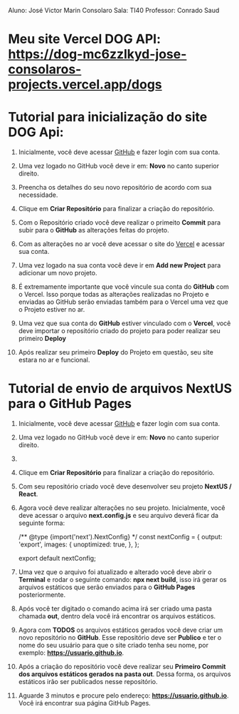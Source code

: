 Aluno: José Victor Marin Consolaro
Sala: TI40
Professor: Conrado Saud

# Meu site Vercel DOG API: https://dog-mc6zzlkyd-jose-consolaros-projects.vercel.app/dogs

# Tutorial para inicialização do site DOG Api:

1. Inicialmente, você deve acessar [GitHub](https://github.com) e fazer login com sua conta.

2. Uma vez logado no GitHub você deve ir em: **Novo** no canto superior direito.

3. Preencha os detalhes do seu novo repositório de acordo com sua necessidade.

4. Clique em **Criar Repositório** para finalizar a criação do repositório.

5. Com o Repositório criado você deve realizar o primeito **Commit** para subir para o **GitHub** as alterações feitas do projeto.

6. Com as alterações no ar você deve acessar o site do [Vercel](https://vercel.com) e acessar sua conta.

7. Uma vez logado na sua conta você deve ir em **Add new Project** para adicionar um novo projeto.

8. É extremamente importante que você vincule sua conta do **GitHub** com o Vercel. Isso porque todas as alterações realizadas no Projeto e enviadas ao GitHub serão enviadas também para o Vercel uma vez que o Projeto estiver no ar.

9. Uma vez que sua conta do **GitHub** estiver vinculado com o **Vercel**, você deve importar o repositório criado do projeto para poder realizar seu primeiro **Deploy**

10. Após realizar seu primeiro **Deploy** do Projeto em questão, seu site estara no ar e funcional.



# Tutorial de envio de arquivos NextUS para o GitHub Pages

1. Inicialmente, você deve acessar [GitHub](https://github.com) e fazer login com sua conta.

2. Uma vez logado no GitHub você deve ir em: **Novo** no canto superior direito.

3. 

4. Clique em **Criar Repositório** para finalizar a criação do repositório.

5. Com seu repositório criado você deve desenvolver seu projeto **NextUS / React**.

6. Agora você deve realizar alterações no seu projeto. Inicialmente, você deve acessar o arquivo **next.config.js** e seu arquivo deverá ficar da seguinte forma:

    /** @type {import('next').NextConfig} */
    const nextConfig = {
        output: 'export',
        images: {
            unoptimized: true,
        },
    };

    export default nextConfig;

7. Uma vez que o arquivo foi atualizado e alterado você deve abrir o **Terminal** e rodar o seguinte comando: **npx next build**, isso irá gerar os arquivos estáticos que serão enviados para o **GitHub Pages** posteriormente.

8. Após você ter digitado o comando acima irá ser criado uma pasta chamada **out**, dentro dela você irá encontrar os arquivos estáticos.

9. Agora com **TODOS** os arquivos estáticos gerados você deve criar um novo repositório no **GitHub**. Esse repositório deve ser **Publico** e ter o nome do seu usuário para que o site criado tenha seu nome, por exemplo: **https://usuario.github.io**.

10. Após a criação do repositório você deve realizar seu **Primeiro Commit dos arquivos estáticos gerados na pasta out**. Dessa forma, os arquivos estáticos irão ser publicados nesse repositório.

11. Aguarde 3 minutos e procure pelo endereço: **https://usuario.github.io**. Você irá encontrar sua página GitHub Pages.


